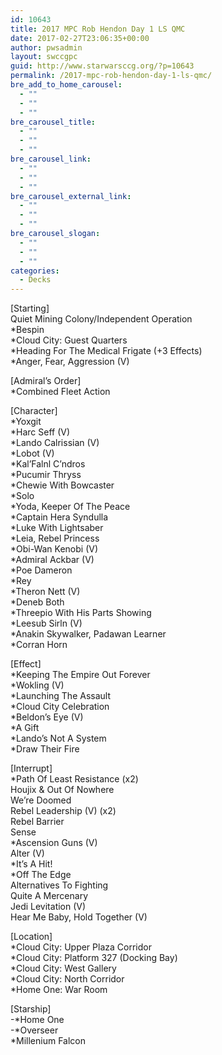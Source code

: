```yaml
---
id: 10643
title: 2017 MPC Rob Hendon Day 1 LS QMC
date: 2017-02-27T23:06:35+00:00
author: pwsadmin
layout: swccgpc
guid: http://www.starwarsccg.org/?p=10643
permalink: /2017-mpc-rob-hendon-day-1-ls-qmc/
bre_add_to_home_carousel:
  - ""
  - ""
  - ""
bre_carousel_title:
  - ""
  - ""
  - ""
bre_carousel_link:
  - ""
  - ""
  - ""
bre_carousel_external_link:
  - ""
  - ""
  - ""
bre_carousel_slogan:
  - ""
  - ""
  - ""
categories:
  - Decks
---
```

[Starting]  
Quiet Mining Colony/Independent Operation  
*Bespin  
*Cloud City: Guest Quarters  
*Heading For The Medical Frigate (+3 Effects)  
*Anger, Fear, Aggression (V)

[Admiral’s Order]  
*Combined Fleet Action

[Character]  
*Yoxgit  
*Harc Seff (V)  
*Lando Calrissian (V)  
*Lobot (V)  
*Kal’Falnl C’ndros  
*Pucumir Thryss  
*Chewie With Bowcaster  
*Solo  
*Yoda, Keeper Of The Peace  
*Captain Hera Syndulla  
*Luke With Lightsaber  
*Leia, Rebel Princess  
*Obi-Wan Kenobi (V)  
*Admiral Ackbar (V)  
*Poe Dameron  
*Rey  
*Theron Nett (V)  
*Deneb Both  
*Threepio With His Parts Showing  
*Leesub Sirln (V)  
*Anakin Skywalker, Padawan Learner  
*Corran Horn

[Effect]  
*Keeping The Empire Out Forever  
*Wokling (V)  
*Launching The Assault  
*Cloud City Celebration  
*Beldon’s Eye (V)  
*A Gift  
*Lando&#8217;s Not A System  
*Draw Their Fire

[Interrupt]  
*Path Of Least Resistance (x2)  
Houjix & Out Of Nowhere  
We’re Doomed  
Rebel Leadership (V) (x2)  
Rebel Barrier  
Sense  
*Ascension Guns (V)  
Alter (V)  
*It’s A Hit!  
*Off The Edge  
Alternatives To Fighting  
Quite A Mercenary  
Jedi Levitation (V)  
Hear Me Baby, Hold Together (V)

[Location]  
*Cloud City: Upper Plaza Corridor  
*Cloud City: Platform 327 (Docking Bay)  
*Cloud City: West Gallery  
*Cloud City: North Corridor  
*Home One: War Room

[Starship]  
-*Home One  
-*Overseer  
*Millenium Falcon